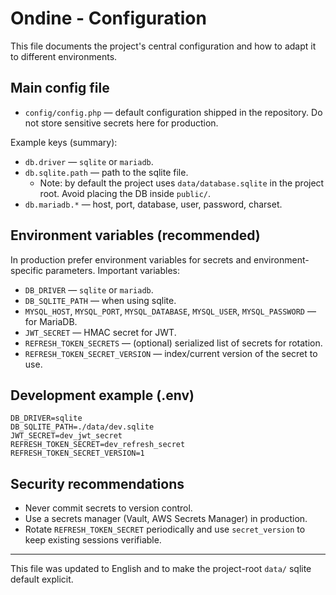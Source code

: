 # Ondine - Configuration

This file documents the project's central configuration and how to adapt it to different environments.

## Main config file

- `config/config.php` — default configuration shipped in the repository. Do not store sensitive secrets here for production.

Example keys (summary):

- `db.driver` — `sqlite` or `mariadb`.
- `db.sqlite.path` — path to the sqlite file.
  - Note: by default the project uses `data/database.sqlite` in the project root. Avoid placing the DB inside `public/`.
- `db.mariadb.*` — host, port, database, user, password, charset.


## Environment variables (recommended)

In production prefer environment variables for secrets and environment-specific parameters. Important variables:

- `DB_DRIVER` — `sqlite` or `mariadb`.
- `DB_SQLITE_PATH` — when using sqlite.
- `MYSQL_HOST`, `MYSQL_PORT`, `MYSQL_DATABASE`, `MYSQL_USER`, `MYSQL_PASSWORD` — for MariaDB.
- `JWT_SECRET` — HMAC secret for JWT.
- `REFRESH_TOKEN_SECRETS` — (optional) serialized list of secrets for rotation.
- `REFRESH_TOKEN_SECRET_VERSION` — index/current version of the secret to use.


## Development example (.env)

```env
DB_DRIVER=sqlite
DB_SQLITE_PATH=./data/dev.sqlite
JWT_SECRET=dev_jwt_secret
REFRESH_TOKEN_SECRET=dev_refresh_secret
REFRESH_TOKEN_SECRET_VERSION=1
```


## Security recommendations

- Never commit secrets to version control.
- Use a secrets manager (Vault, AWS Secrets Manager) in production.
- Rotate `REFRESH_TOKEN_SECRET` periodically and use `secret_version` to keep existing sessions verifiable.


---

This file was updated to English and to make the project-root `data/` sqlite default explicit.
